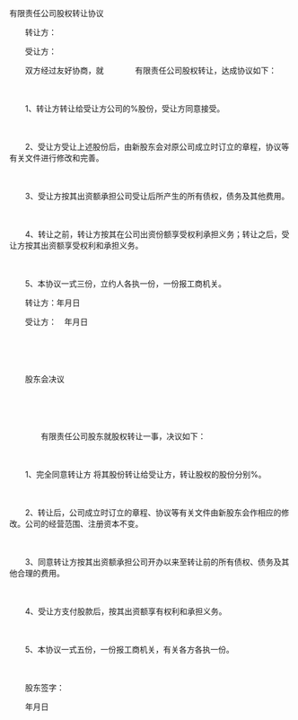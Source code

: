 



有限责任公司股权转让协议



 

　　转让方：

　　受让方：

　　双方经过友好协商，就　　　　有限责任公司股权转让，达成协议如下：

　　

　　1、转让方转让给受让方公司的%股份，受让方同意接受。

　　

　　2、受让方受让上述股份后，由新股东会对原公司成立时订立的章程，协议等有关文件进行修改和完善。

　　

　　3、受让方按其出资额承担公司受让后所产生的所有债权，债务及其他费用。

　　

　　4、转让之前，转让方按其在公司出资份额享受权利承担义务；转让之后，受让方按其出资额享受权利和承担义务。

　　

　　5、本协议一式三份，立约人各执一份，一份报工商机关。　　

　　转让方：年月日

　　受让方：　年月日

　　

　　


 　　股东会决议
 
　　

　　

　　　　有限责任公司股东就股权转让一事，决议如下：

　　

　　1、完全同意转让方 将其股份转让给受让方，转让股权的股份分别%。

　　

　　2、转让后，公司成立时订立的章程、协议等有关文件由新股东会作相应的修改。公司的经营范围、注册资本不变。

　　

　　3、同意转让方按其出资额承担公司开办以来至转让前的所有债权、债务及其他合理的费用。

　　

　　4、受让方支付股款后，按其出资额享有权利和承担义务。

　　

　　5、本协议一式五份，一份报工商机关，有关各方各执一份。

　　

　　股东签字：

　　年月日